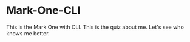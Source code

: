 # Mark-One-CLI
This is the Mark One with CLI. This is the quiz about me. Let's see who knows me better. 
